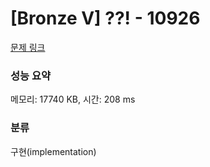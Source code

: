 # [Bronze V] ??! - 10926 

[문제 링크](https://www.acmicpc.net/problem/10926) 

### 성능 요약

메모리: 17740 KB, 시간: 208 ms

### 분류

구현(implementation)

